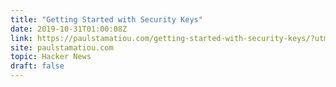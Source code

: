 ```yaml
---
title: "Getting Started with Security Keys"
date: 2019-10-31T01:00:08Z
link: https://paulstamatiou.com/getting-started-with-security-keys/?utm_medium=RSS&utm_source=hune
site: paulstamatiou.com
topic: Hacker News
draft: false
---
```

